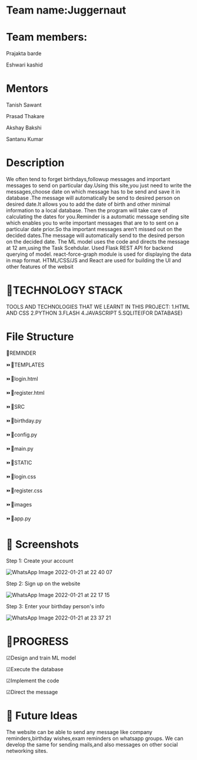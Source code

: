# Team name:Juggernaut

# Team members:

Prajakta barde

Eshwari kashid

# Mentors

Tanish Sawant

Prasad Thakare

Akshay Bakshi

Santanu Kumar



# Description

We often tend to forget birthdays,followup messages and important messages to send on particular day.Using this site,you just need to write the messages,choose date on which message has to be send  and save it in database .The message will automatically be send to desired person on desired date.It allows you to add the date of birth and other minimal information to a local database. Then the program will take care of calculating the dates for you.Reminder is a automatic message sending site which enables you to write important messages that are to to sent on a particular date prior.So tha important messages aren’t missed out on the decided dates.The message will automatically send to the desired person on the decided date.
The ML model uses the code and directs the message at 12 am,using the Task Scehdular. 
Used Flask REST API for backend querying of model.
react-force-graph module is used for displaying the data in map format.
HTML/CSS/JS and React are used for building the UI and other features of the websit





# 🥢TECHNOLOGY STACK
TOOLS AND TECHNOLOGIES THAT WE LEARNT IN THIS PROJECT:
1.HTML AND CSS
2.PYTHON
3.FLASH
4.JAVASCRIPT
5.SQLITE(FOR DATABASE)

# File Structure

📅REMINDER

⏩📁TEMPLATES
   
  ⏩📜login.html
  
  ⏩📜register.html

⏩📁SRC 
  
  ⏩📜birthday.py
 
 ⏩📜config.py
 
 ⏩📜main.py

⏩📁STATIC
  
  ⏩📜login.css
 
 ⏩📜register.css

⏩📜images

⏩📜app.py

    
# 🥢 Screenshots
Step 1: Create your account


![WhatsApp Image 2022-01-21 at 22 40 07](https://user-images.githubusercontent.com/81550605/150576426-37fe8f15-f538-4755-bddc-83ef5646cdb6.jpeg)





Step 2: Sign up on the website




![WhatsApp Image 2022-01-21 at 22 17 15](https://user-images.githubusercontent.com/81550605/150576351-3a68eed5-4745-419a-b86f-573678141489.jpeg)




Step 3: Enter your birthday person's info




![WhatsApp Image 2022-01-21 at 23 37 21](https://user-images.githubusercontent.com/81550605/150578120-1a1858aa-ce53-4a6f-8797-7028abee9f1c.jpeg)





# 🥢PROGRESS


☑Design and train ML model


☑Execute the database


☑Implement the code


☑Direct the message





# 🥢 Future Ideas 
The website can be able to send any message like company reminders,birthday wishes,exam reminders on whatsapp groups. We can develop the same for sending mails,and also messages on other social networking sites.
